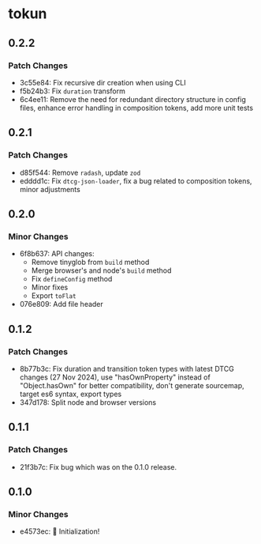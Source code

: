 # tokun

## 0.2.2

### Patch Changes

- 3c55e84: Fix recursive dir creation when using CLI
- f5b24b3: Fix `duration` transform
- 6c4ee11: Remove the need for redundant directory structure in config files, enhance error handling in composition tokens, add more unit tests

## 0.2.1

### Patch Changes

- d85f544: Remove `radash`, update `zod`
- edddd1c: Fix `dtcg-json-loader`, fix a bug related to composition tokens, minor adjustments

## 0.2.0

### Minor Changes

- 6f8b637: API changes:
  - Remove tinyglob from `build` method
  - Merge browser's and node's `build` method
  - Fix `defineConfig` method
  - Minor fixes
  - Export `toFlat`
- 076e809: Add file header

## 0.1.2

### Patch Changes

- 8b77b3c: Fix duration and transition token types with latest DTCG changes (27 Nov 2024), use "hasOwnProperty" instead of "Object.hasOwn" for better compatibility, don't generate sourcemap, target es6 syntax, export types
- 347d178: Split node and browser versions

## 0.1.1

### Patch Changes

- 21f3b7c: Fix bug which was on the 0.1.0 release.

## 0.1.0

### Minor Changes

- e4573ec: 🚀 Initialization!
